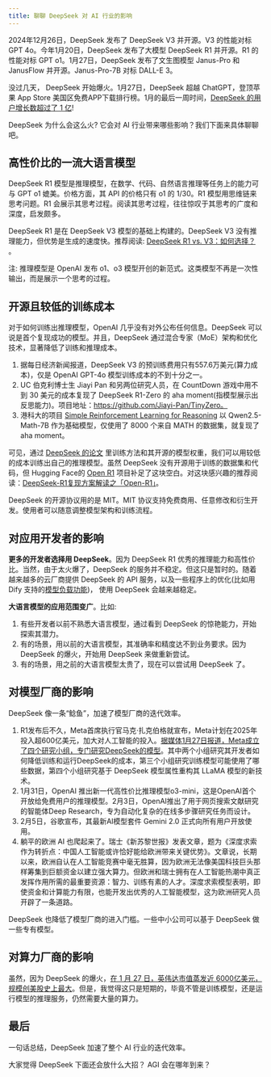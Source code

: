```yaml
---
title: 聊聊 DeepSeek 对 AI 行业的影响
---
```


2024年12月26日，DeepSeek 发布了 DeepSeek V3 并开源。V3 的性能对标 GPT 4o。今年1月20日，DeepSeek 发布了大模型 DeepSeek R1 并开源。R1 的性能对标 GPT o1。1月27日，DeepSeek 发布了文生图模型 Janus-Pro 和 JanusFlow 并开源。Janus-Pro-7B 对标 DALL-E 3。

没过几天， DeepSeek 开始爆火。1月27日，DeepSeek 超越 ChatGPT，登顶苹果 App Store 美国区免费APP下载排行榜。1月的最后一周时间，[DeepSeek 的用户增长数超过了 1 亿](https://mp.weixin.qq.com/s/FEI_O0oAYWU1Bm0_OohSSw)!

DeepSeek 为什么会这么火? 它会对 AI 行业带来哪些影响？我们下面来具体聊聊吧。

## 高性价比的一流大语言模型
DeepSeek R1 模型是推理模型，在数学、代码、自然语言推理等任务上的能力可与 GPT o1 媲美。价格方面，其 API 的价格只有 o1 的 1/30。R1 模型用思维链来思考问题。R1 会展示其思考过程。阅读其思考过程，往往惊叹于其思考的广度和深度，启发颇多。

DeepSeek R1 是在 DeepSeek V3 模型的基础上构建的。DeepSeek V3 没有推理能力，但优势是生成的速度快。推荐阅读: [DeepSeek R1 vs. V3：如何选择？](http://www.hubwiz.com/blog/deepseek-r1-vs-v3-how-to-choose/) 。

注: 推理模型是 OpenAI 发布 o1、o3 模型开创的新范式。这类模型不再是一次性输出，而是展示一个思考的过程。

## 开源且较低的训练成本
对于如何训练出推理模型，OpenAI 几乎没有对外公布任何信息。DeepSeek 可以说是首个复现成功的模型。并且，DeepSeek 通过混合专家（MoE）架构和优化技术，显著降低了训练和推理成本。    
1. 据每日经济新闻报道，DeepSeek V3 的预训练费用只有557.6万美元(算力成本)，仅是 OpenAI GPT-4o 模型训练成本的不到十分之一。
2. UC 伯克利博士生 Jiayi Pan 和另两位研究人员，在 CountDown 游戏中用不到 30 美元的成本复现了 DeepSeek R1-Zero 的 aha moment(指模型展示出反思能力)。项目地址：https://github.com/Jiayi-Pan/TinyZero。
3. 港科大的项目 [Simple Reinforcement Learning for Reasoning](https://github.com/hkust-nlp/simpleRL-reason) 以 Qwen2.5-Math-7B 作为基础模型，仅使用了 8000 个来自 MATH 的数据集，就复现了 aha moment。

可见，通过 [DeepSeek 的论文](https://arxiv.org/html/2501.12948) 里训练方法和其开源的模型权重，我们可以用较低的成本训练出自己的推理模型。虽然 DeepSeek 没有开源用于训练的数据集和代码，但 Hugging Face的 [Open R1](https://github.com/huggingface/open-r1) 项目补足了这块空白。对这块感兴趣的推荐阅读：[DeepSeek-R1复现方案解读之「Open-R1」](https://mp.weixin.qq.com/s/8Spvj_aPFOHmgZb2T4Y-IQ)。

DeepSeek 的开源协议用的是 MIT。MIT 协议支持免费商用、任意修改和衍生开发。使用者可以随意调整模型架构和训练流程。

## 对应用开发者的影响
**更多的开发者选择用 DeepSeek**。因为 DeepSeek R1 优秀的推理能力和高性价比。当然，由于太火爆了，DeepSeek 的服务并不稳定。但这只是暂时的。随着越来越多的云厂商提供 DeepSeek 的 API 服务，以及一些程序上的优化(比如用 Dify 支持的[模型负载功能](https://mp.weixin.qq.com/s/IebjxjwMYG3vMaCrblCyAg))， 使用 DeepSeek 会越来越稳定。

**大语言模型的应用范围变广**。比如:
1. 有些开发者以前不熟悉大语言模型，通过看到 DeepSeek 的惊艳能力，开始探索其潜力。
2. 有的场景，用以前的大语言模型，其准确率和精度达不到业务要求。因为 DeepSeek 的爆火，开始用 DeepSeek 来做重新尝试。
3. 有的场景，用之前的大语言模型太贵了，现在可以尝试用 DeepSeek 了。

## 对模型厂商的影响
DeepSeek 像一条“鲶鱼”，加速了模型厂商的迭代效率。  
1. R1发布后不久，Meta首席执行官马克·扎克伯格就宣布，Meta计划在2025年投入超600亿美元，加大对人工智能的投入。[据媒体1月27日报道，Meta成立了四个研究小组，专门研究DeepSeek的模型](https://www.thepaper.cn/newsDetail_forward_30042298)。其中两个小组研究其开发者如何降低训练和运行DeepSeek的成本，第三个小组研究训练模型可能使用了哪些数据，第四个小组研究基于 DeepSeek 模型属性重构其 LLaMA 模型的新技术。  
2. 1月31日，OpenAI 推出新一代高性价比推理模型o3-mini，这是OpenAI首个开放给免费用户的推理模型。2月3日，OpenAI推出了用于网页搜索文献研究的智能体Deep Research，专为自动化复杂的在线多步骤研究任务而设计。
3. 2月5日，谷歌宣布，其最新AI模型套件 Gemini 2.0 正式向所有用户开放使用。
4. 躺平的欧洲 AI 也爬起来了。瑞士《新苏黎世报》发表文章，题为《深度求索作为转折点：中国人工智能或许恰好能给欧洲带来关键优势》。文章说，长期以来，欧洲自认在人工智能竞赛中毫无胜算，因为欧洲无法像美国科技巨头那样筹集到巨额资金以建立强大算力。但欧洲和瑞士拥有在人工智能热潮中真正发挥作用所需的最重要资源：智力、训练有素的人才。深度求索模型表明，即使资金和计算能力有限，也能开发出优秀的人工智能模型，这为欧洲研究人员开辟了一条道路。

DeepSeek 也降低了模型厂商的进入门槛。一些中小公司可以基于 DeepSeek 做一些专有模型。

## 对算力厂商的影响
虽然，因为 DeepSeek 的爆火，[在 1 月 27 日，英伟达市值蒸发近 6000亿美元，规模创美股史上最大](https://wallstreetcn.com/articles/3740143)。但是，我觉得这只是短期的，毕竟不管是训练模型，还是运行模型的推理服务，仍然需要大量的算力。

## 最后
一句话总结，DeepSeek 加速了整个 AI 行业的迭代效率。

大家觉得 DeepSeek 下面还会放什么大招？ AGI 会在哪年到来？
